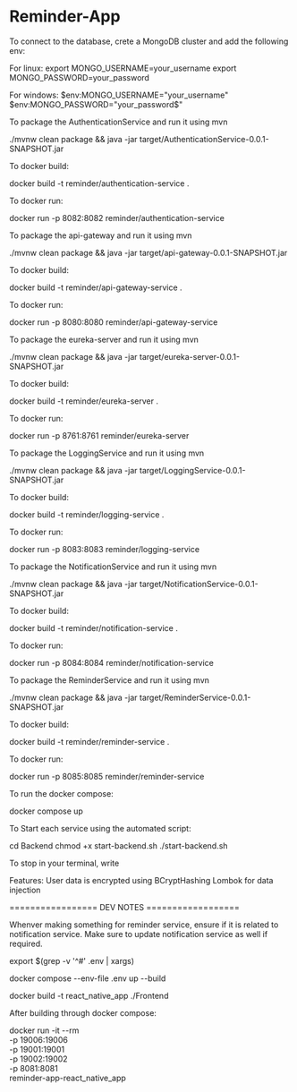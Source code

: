 # Reminder-App

To connect to the database, crete a MongoDB cluster and add the following env:

For linux:
export MONGO_USERNAME=your_username
export MONGO_PASSWORD=your_password

For windows:
$env:MONGO_USERNAME="your_username"
$env:MONGO_PASSWORD="your_password$"

To package the AuthenticationService and run it using mvn

./mvnw clean package && java -jar target/AuthenticationService-0.0.1-SNAPSHOT.jar 

To docker build:

docker build -t reminder/authentication-service .

To docker run:

docker run -p 8082:8082 reminder/authentication-service

To package the api-gateway and run it using mvn

./mvnw clean package && java -jar target/api-gateway-0.0.1-SNAPSHOT.jar 

To docker build:

docker build -t reminder/api-gateway-service .

To docker run:

docker run -p 8080:8080 reminder/api-gateway-service

To package the eureka-server and run it using mvn

./mvnw clean package && java -jar target/eureka-server-0.0.1-SNAPSHOT.jar 

To docker build:

docker build -t reminder/eureka-server .

To docker run:

docker run -p 8761:8761 reminder/eureka-server

To package the LoggingService and run it using mvn

./mvnw clean package && java -jar target/LoggingService-0.0.1-SNAPSHOT.jar 

To docker build:

docker build -t reminder/logging-service .

To docker run:

docker run -p 8083:8083 reminder/logging-service

To package the NotificationService and run it using mvn

./mvnw clean package && java -jar target/NotificationService-0.0.1-SNAPSHOT.jar 

To docker build:

docker build -t reminder/notification-service .

To docker run:

docker run -p 8084:8084 reminder/notification-service

To package the ReminderService and run it using mvn

./mvnw clean package && java -jar target/ReminderService-0.0.1-SNAPSHOT.jar 

To docker build:

docker build -t reminder/reminder-service .

To docker run:

docker run -p 8085:8085 reminder/reminder-service

To run the docker compose:

docker compose up


To Start each service using the automated script:

cd Backend
chmod +x start-backend.sh
./start-backend.sh

To stop
in your terminal, write 


Features:
User data is encrypted using BCryptHashing
Lombok for data injection

================= DEV NOTES ==================

Whenver making something for reminder service, ensure if it is related to notification service. Make sure to  update notification service as well if required.

export $(grep -v '^#' .env | xargs)

docker compose --env-file .env up --build

docker build -t react_native_app ./Frontend

After building through docker compose:

docker run -it --rm \
  -p 19006:19006 \
  -p 19001:19001 \
  -p 19002:19002 \
  -p 8081:8081 \
  reminder-app-react_native_app